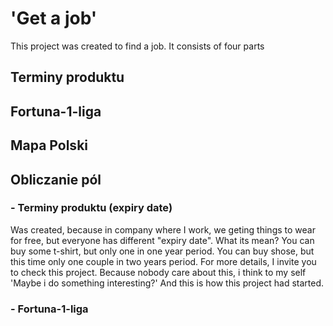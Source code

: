 # 'Get a job'
This project was created to find a job.
It consists of four parts

## Terminy produktu
## Fortuna-1-liga
## Mapa Polski
## Obliczanie pól

### - Terminy produktu (expiry date) 
Was created, because in company where I work, we geting things to wear for free,
but everyone has different "expiry date".
What its mean? 
You can buy some t-shirt, but only one in one year period.
You can buy shose, but this time only one couple in two years period.
For more details, I invite you to check this project.
Because nobody care about this, i think to my self 'Maybe i do something interesting?'
And this is how this project had started.

### - Fortuna-1-liga
